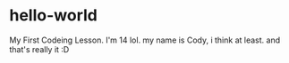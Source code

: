 # hello-world
My First Codeing Lesson.
I'm 14 lol.
my name is Cody, i think at least.
and that's really it :D
